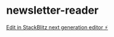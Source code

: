 # newsletter-reader

[Edit in StackBlitz next generation editor ⚡️](https://stackblitz.com/~/github.com/nagisora/newsletter-reader)
